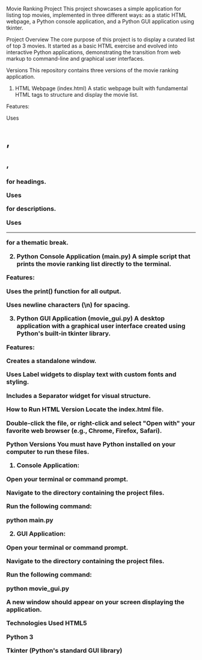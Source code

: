 Movie Ranking Project
This project showcases a simple application for listing top movies, implemented in three different ways: as a static HTML webpage, a Python console application, and a Python GUI application using tkinter.

Project Overview
The core purpose of this project is to display a curated list of top 3 movies. It started as a basic HTML exercise and evolved into interactive Python applications, demonstrating the transition from web markup to command-line and graphical user interfaces.

Versions
This repository contains three versions of the movie ranking application.

1. HTML Webpage (index.html)
A static webpage built with fundamental HTML tags to structure and display the movie list.

Features:

Uses <h1>, <h2>, <h3> for headings.

Uses <p> for descriptions.

Uses <hr> for a thematic break.

2. Python Console Application (main.py)
A simple script that prints the movie ranking list directly to the terminal.

Features:

Uses the print() function for all output.

Uses newline characters (\n) for spacing.

3. Python GUI Application (movie_gui.py)
A desktop application with a graphical user interface created using Python's built-in tkinter library.

Features:

Creates a standalone window.

Uses Label widgets to display text with custom fonts and styling.

Includes a Separator widget for visual structure.

How to Run
HTML Version
Locate the index.html file.

Double-click the file, or right-click and select "Open with" your favorite web browser (e.g., Chrome, Firefox, Safari).

Python Versions
You must have Python installed on your computer to run these files.

1. Console Application:

Open your terminal or command prompt.

Navigate to the directory containing the project files.

Run the following command:

python main.py

2. GUI Application:

Open your terminal or command prompt.

Navigate to the directory containing the project files.

Run the following command:

python movie_gui.py

A new window should appear on your screen displaying the application.

Technologies Used
HTML5

Python 3

Tkinter (Python's standard GUI library)